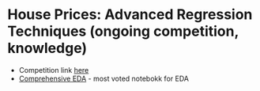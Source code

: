 # House Prices: Advanced Regression Techniques (ongoing competition, knowledge)

- Competition link [here](https://www.kaggle.com/c/house-prices-advanced-regression-techniques)
- [Comprehensive EDA](https://www.kaggle.com/pmarcelino/comprehensive-data-exploration-with-python) - most voted notebokk for EDA
  